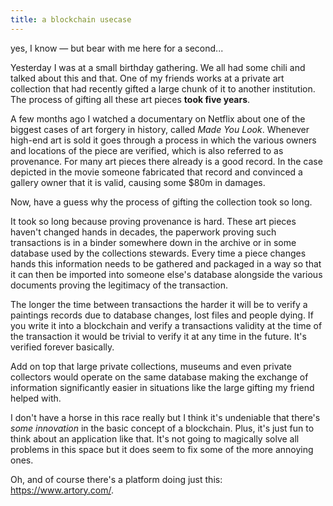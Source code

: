 ```yaml
---
title: a blockchain usecase
---
```

yes, I know — but bear with me here for a second...

Yesterday I was at a small birthday gathering. We all had some chili and talked about this and that. One of my friends works at a private art collection that had recently gifted a large chunk of it to another institution. The process of gifting all these art pieces **took five years**. 

A few months ago I watched a documentary on Netflix about one of the biggest cases of art forgery in history, called *Made You Look*. Whenever high-end art is sold it goes through a process in which the various owners and locations of the piece are verified, which is also referred to as provenance. For many art pieces there already is a good record. In the case depicted in the movie someone fabricated that record and convinced a gallery owner that it is valid, causing some $80m in damages.

Now, have a guess why the process of gifting the collection took so long. 

It took so long because proving provenance is hard. These art pieces haven't changed hands in decades, the paperwork proving such transactions is in a binder somewhere down in the archive or in some database used by the collections stewards. Every time a piece changes hands this information needs to be gathered and packaged in a way so that it can then be imported into someone else's database alongside the various documents proving the legitimacy of the transaction. 

The longer the time between transactions the harder it will be to verify a paintings records due to database changes, lost files and people dying. If you write it into a blockchain and verify a transactions validity at the time of the transaction it would be trivial to verify it at any time in the future. It's verified forever basically. 

Add on top that large private collections, museums and even private collectors would operate on the same database making the exchange of information significantly easier in situations like the large gifting my friend helped with.

I don't have a horse in this race really but I think it's undeniable that there's *some innovation* in the basic concept of a blockchain. Plus, it's just fun to think about an application like that. It's not going to magically solve all problems in this space but it does seem to fix some of the more annoying ones.

Oh, and of course there's a platform doing just this: https://www.artory.com/.